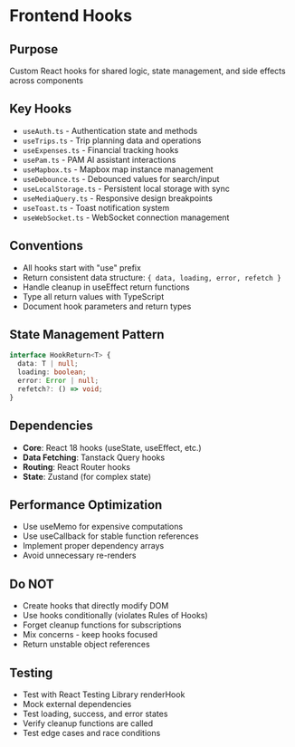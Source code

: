 # Frontend Hooks

## Purpose
Custom React hooks for shared logic, state management, and side effects across components

## Key Hooks
- `useAuth.ts` - Authentication state and methods
- `useTrips.ts` - Trip planning data and operations
- `useExpenses.ts` - Financial tracking hooks
- `usePam.ts` - PAM AI assistant interactions
- `useMapbox.ts` - Mapbox map instance management
- `useDebounce.ts` - Debounced values for search/input
- `useLocalStorage.ts` - Persistent local storage with sync
- `useMediaQuery.ts` - Responsive design breakpoints
- `useToast.ts` - Toast notification system
- `useWebSocket.ts` - WebSocket connection management

## Conventions
- All hooks start with "use" prefix
- Return consistent data structure: `{ data, loading, error, refetch }`
- Handle cleanup in useEffect return functions
- Type all return values with TypeScript
- Document hook parameters and return types

## State Management Pattern
```typescript
interface HookReturn<T> {
  data: T | null;
  loading: boolean;
  error: Error | null;
  refetch?: () => void;
}
```

## Dependencies
- **Core**: React 18 hooks (useState, useEffect, etc.)
- **Data Fetching**: Tanstack Query hooks
- **Routing**: React Router hooks
- **State**: Zustand (for complex state)

## Performance Optimization
- Use useMemo for expensive computations
- Use useCallback for stable function references
- Implement proper dependency arrays
- Avoid unnecessary re-renders

## Do NOT
- Create hooks that directly modify DOM
- Use hooks conditionally (violates Rules of Hooks)
- Forget cleanup functions for subscriptions
- Mix concerns - keep hooks focused
- Return unstable object references

## Testing
- Test with React Testing Library renderHook
- Mock external dependencies
- Test loading, success, and error states
- Verify cleanup functions are called
- Test edge cases and race conditions